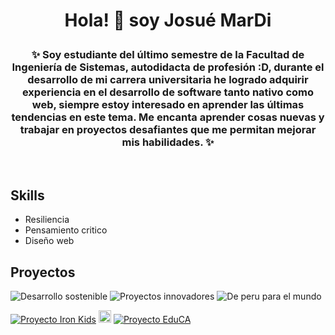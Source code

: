 # <p align = "center"> Hola! 👋 soy Josué MarDi</p>

### <p align = "center">✨ Soy estudiante del último semestre de la Facultad de Ingeniería de Sistemas, autodidacta de profesión :D, durante el desarrollo de mi carrera universitaria he logrado adquirir experiencia en el desarrollo de software tanto nativo como web, siempre estoy interesado en aprender las últimas tendencias en este tema. Me encanta aprender cosas nuevas y trabajar en proyectos desafiantes que me permitan mejorar mis habilidades. ✨</p>

</br>

## Skills
- Resiliencia
- Pensamiento critico
- Diseño web

## Proyectos
![Desarrollo sostenible](https://img.shields.io/badge/-Desarrollo%20sostenible-orange)
![Proyectos innovadores](https://img.shields.io/badge/-Proyectos%20Innovadores-blue)
![De peru para el mundo](https://img.shields.io/badge/-De%20peru%20para%20el%20mundo%20%3AD-red)

<!--proyectos-->
[![Proyecto Iron Kids](https://firebasestorage.googleapis.com/v0/b/iron-kids-36380.appspot.com/o/ReadmeProfile%2Fcard_ironkids.svg?alt=media&token=1924268b-4883-4bbb-a2ff-80269cc8767a)](https://github.com/josuemardia/Iron_kids)
<img src="htps://creazilla-store.fra1.digitaloceanspaces.com/emojis/43834/black-large-square-emoji-clipart-xl.png" width="20" heigth="10"/>
[![Proyecto EduCA](https://firebasestorage.googleapis.com/v0/b/iron-kids-36380.appspot.com/o/ReadmeProfile%2Fcard_educa.svg?alt=media&token=da8c0e62-ac7f-473c-a44e-6ab4961e93f0)](https://github.com/josuemardia/EduCA_Project_Flutter)




<!--
**josuemardia/josuemardia** is a ✨ _special_ ✨ repository because its `README.md` (this file) appears on your GitHub profile.

Here are some ideas to get you started:

- 🔭 I’m currently working on ...
- 🌱 I’m currently learning ...
- 👯 I’m looking to collaborate on ...
- 🤔 I’m looking for help with ...
- 💬 Ask me about ...
- 📫 How to reach me: ...
- 😄 Pronouns: ...
- ⚡ Fun fact: ...
-->

